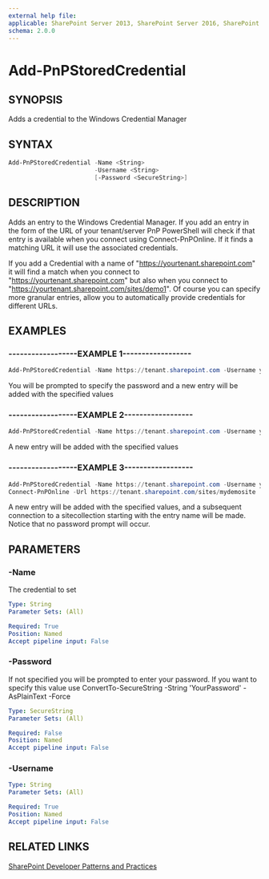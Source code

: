 ```yaml
---
external help file:
applicable: SharePoint Server 2013, SharePoint Server 2016, SharePoint Online
schema: 2.0.0
---
```

# Add-PnPStoredCredential

## SYNOPSIS
Adds a credential to the Windows Credential Manager

## SYNTAX 

```powershell
Add-PnPStoredCredential -Name <String>
                        -Username <String>
                        [-Password <SecureString>]
```

## DESCRIPTION
Adds an entry to the Windows Credential Manager. If you add an entry in the form of the URL of your tenant/server PnP PowerShell will check if that entry is available when you connect using Connect-PnPOnline. If it finds a matching URL it will use the associated credentials.

If you add a Credential with a name of "<https://yourtenant.sharepoint.com>" it will find a match when you connect to "<https://yourtenant.sharepoint.com>" but also when you connect to "<https://yourtenant.sharepoint.com/sites/demo1>". Of course you can specify more granular entries, allow you to automatically provide credentials for different URLs.

## EXAMPLES

### ------------------EXAMPLE 1------------------
```powershell
Add-PnPStoredCredential -Name https://tenant.sharepoint.com -Username yourname@tenant.onmicrosoft.com
```

You will be prompted to specify the password and a new entry will be added with the specified values

### ------------------EXAMPLE 2------------------
```powershell
Add-PnPStoredCredential -Name https://tenant.sharepoint.com -Username yourname@tenant.onmicrosoft.com -Password (ConvertTo-SecureString -String "YourPassword" -AsPlainText -Force)
```

A new entry will be added with the specified values

### ------------------EXAMPLE 3------------------
```powershell
Add-PnPStoredCredential -Name https://tenant.sharepoint.com -Username yourname@tenant.onmicrosoft.com -Password (ConvertTo-SecureString -String "YourPassword" -AsPlainText -Force)
Connect-PnPOnline -Url https://tenant.sharepoint.com/sites/mydemosite
```

A new entry will be added with the specified values, and a subsequent connection to a sitecollection starting with the entry name will be made. Notice that no password prompt will occur.

## PARAMETERS

### -Name
The credential to set

```yaml
Type: String
Parameter Sets: (All)

Required: True
Position: Named
Accept pipeline input: False
```

### -Password
If not specified you will be prompted to enter your password. 
If you want to specify this value use ConvertTo-SecureString -String 'YourPassword' -AsPlainText -Force

```yaml
Type: SecureString
Parameter Sets: (All)

Required: False
Position: Named
Accept pipeline input: False
```

### -Username


```yaml
Type: String
Parameter Sets: (All)

Required: True
Position: Named
Accept pipeline input: False
```

## RELATED LINKS

[SharePoint Developer Patterns and Practices](http://aka.ms/sppnp)